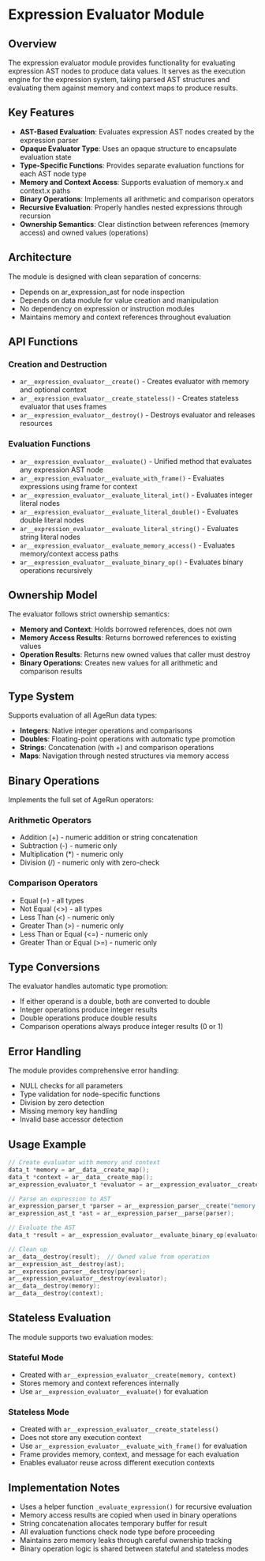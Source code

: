 # Expression Evaluator Module

## Overview

The expression evaluator module provides functionality for evaluating expression AST nodes to produce data values. It serves as the execution engine for the expression system, taking parsed AST structures and evaluating them against memory and context maps to produce results.

## Key Features

- **AST-Based Evaluation**: Evaluates expression AST nodes created by the expression parser
- **Opaque Evaluator Type**: Uses an opaque structure to encapsulate evaluation state
- **Type-Specific Functions**: Provides separate evaluation functions for each AST node type
- **Memory and Context Access**: Supports evaluation of memory.x and context.x paths
- **Binary Operations**: Implements all arithmetic and comparison operators
- **Recursive Evaluation**: Properly handles nested expressions through recursion
- **Ownership Semantics**: Clear distinction between references (memory access) and owned values (operations)

## Architecture

The module is designed with clean separation of concerns:
- Depends on ar_expression_ast for node inspection
- Depends on data module for value creation and manipulation  
- No dependency on expression or instruction modules
- Maintains memory and context references throughout evaluation

## API Functions

### Creation and Destruction

- `ar__expression_evaluator__create()` - Creates evaluator with memory and optional context
- `ar__expression_evaluator__create_stateless()` - Creates stateless evaluator that uses frames
- `ar__expression_evaluator__destroy()` - Destroys evaluator and releases resources

### Evaluation Functions

- `ar__expression_evaluator__evaluate()` - Unified method that evaluates any expression AST node
- `ar__expression_evaluator__evaluate_with_frame()` - Evaluates expressions using frame for context
- `ar__expression_evaluator__evaluate_literal_int()` - Evaluates integer literal nodes
- `ar__expression_evaluator__evaluate_literal_double()` - Evaluates double literal nodes
- `ar__expression_evaluator__evaluate_literal_string()` - Evaluates string literal nodes
- `ar__expression_evaluator__evaluate_memory_access()` - Evaluates memory/context access paths
- `ar__expression_evaluator__evaluate_binary_op()` - Evaluates binary operations recursively

## Ownership Model

The evaluator follows strict ownership semantics:
- **Memory and Context**: Holds borrowed references, does not own
- **Memory Access Results**: Returns borrowed references to existing values
- **Operation Results**: Returns new owned values that caller must destroy
- **Binary Operations**: Creates new values for all arithmetic and comparison results

## Type System

Supports evaluation of all AgeRun data types:
- **Integers**: Native integer operations and comparisons
- **Doubles**: Floating-point operations with automatic type promotion
- **Strings**: Concatenation (with +) and comparison operations
- **Maps**: Navigation through nested structures via memory access

## Binary Operations

Implements the full set of AgeRun operators:

### Arithmetic Operators
- Addition (+) - numeric addition or string concatenation
- Subtraction (-) - numeric only
- Multiplication (*) - numeric only  
- Division (/) - numeric only with zero-check

### Comparison Operators
- Equal (=) - all types
- Not Equal (<>) - all types
- Less Than (<) - numeric only
- Greater Than (>) - numeric only
- Less Than or Equal (<=) - numeric only
- Greater Than or Equal (>=) - numeric only

## Type Conversions

The evaluator handles automatic type promotion:
- If either operand is a double, both are converted to double
- Integer operations produce integer results
- Double operations produce double results
- Comparison operations always produce integer results (0 or 1)

## Error Handling

The module provides comprehensive error handling:
- NULL checks for all parameters
- Type validation for node-specific functions
- Division by zero detection
- Missing memory key handling
- Invalid base accessor detection

## Usage Example

```c
// Create evaluator with memory and context
data_t *memory = ar__data__create_map();
data_t *context = ar__data__create_map();
ar_expression_evaluator_t *evaluator = ar__expression_evaluator__create(memory, context);

// Parse an expression to AST
ar_expression_parser_t *parser = ar__expression_parser__create("memory.x + 5");
ar_expression_ast_t *ast = ar__expression_parser__parse(parser);

// Evaluate the AST
data_t *result = ar__expression_evaluator__evaluate_binary_op(evaluator, ast);

// Clean up
ar__data__destroy(result);  // Owned value from operation
ar__expression_ast__destroy(ast);
ar__expression_parser__destroy(parser);
ar__expression_evaluator__destroy(evaluator);
ar__data__destroy(memory);
ar__data__destroy(context);
```

## Stateless Evaluation

The module supports two evaluation modes:

### Stateful Mode
- Created with `ar__expression_evaluator__create(memory, context)`
- Stores memory and context references internally
- Use `ar__expression_evaluator__evaluate()` for evaluation

### Stateless Mode
- Created with `ar__expression_evaluator__create_stateless()`
- Does not store any execution context
- Use `ar__expression_evaluator__evaluate_with_frame()` for evaluation
- Frame provides memory, context, and message for each evaluation
- Enables evaluator reuse across different execution contexts

## Implementation Notes

- Uses a helper function `_evaluate_expression()` for recursive evaluation
- Memory access results are copied when used in binary operations
- String concatenation allocates temporary buffer for result
- All evaluation functions check node type before proceeding
- Maintains zero memory leaks through careful ownership tracking
- Binary operation logic is shared between stateful and stateless modes